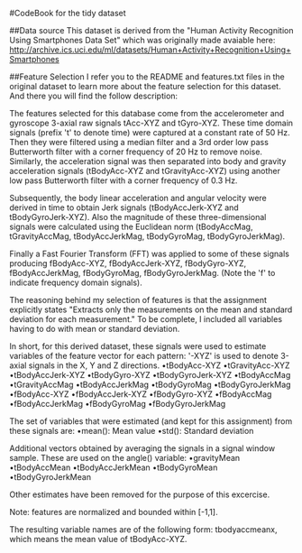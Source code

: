 

#CodeBook for the tidy dataset


##Data source
This dataset is derived from the "Human Activity Recognition Using Smartphones Data Set" which was originally made avaiable here: http://archive.ics.uci.edu/ml/datasets/Human+Activity+Recognition+Using+Smartphones



##Feature Selection 
I refer you to the README and features.txt files in the original dataset to learn more about the feature selection for this dataset. And there you will find the follow description:

The features selected for this database come from the accelerometer and gyroscope 3-axial raw signals tAcc-XYZ and tGyro-XYZ. These time domain signals (prefix 't' to denote time) were captured at a constant rate of 50 Hz. Then they were filtered using a median filter and a 3rd order low pass Butterworth filter with a corner frequency of 20 Hz to remove noise. Similarly, the acceleration signal was then separated into body and gravity acceleration signals (tBodyAcc-XYZ and tGravityAcc-XYZ) using another low pass Butterworth filter with a corner frequency of 0.3 Hz. 

Subsequently, the body linear acceleration and angular velocity were derived in time to obtain Jerk signals (tBodyAccJerk-XYZ and tBodyGyroJerk-XYZ). Also the magnitude of these three-dimensional signals were calculated using the Euclidean norm (tBodyAccMag, tGravityAccMag, tBodyAccJerkMag, tBodyGyroMag, tBodyGyroJerkMag). 

Finally a Fast Fourier Transform (FFT) was applied to some of these signals producing fBodyAcc-XYZ, fBodyAccJerk-XYZ, fBodyGyro-XYZ, fBodyAccJerkMag, fBodyGyroMag, fBodyGyroJerkMag. (Note the 'f' to indicate frequency domain signals). 

The reasoning behind my selection of features is that the assignment explicitly states "Extracts only the measurements on the mean and standard deviation for each measurement." To be complete, I included all variables having to do with mean or standard deviation.

In short, for this derived dataset, these signals were used to estimate variables of the feature vector for each pattern:
 '-XYZ' is used to denote 3-axial signals in the X, Y and Z directions.
•tBodyAcc-XYZ
•tGravityAcc-XYZ
•tBodyAccJerk-XYZ
•tBodyGyro-XYZ
•tBodyGyroJerk-XYZ
•tBodyAccMag
•tGravityAccMag
•tBodyAccJerkMag
•tBodyGyroMag
•tBodyGyroJerkMag
•fBodyAcc-XYZ
•fBodyAccJerk-XYZ
•fBodyGyro-XYZ
•fBodyAccMag
•fBodyAccJerkMag
•fBodyGyroMag
•fBodyGyroJerkMag

The set of variables that were estimated (and kept for this assignment) from these signals are: 
•mean(): Mean value
•std(): Standard deviation

Additional vectors obtained by averaging the signals in a signal window sample. These are used on the angle() variable:
•gravityMean
•tBodyAccMean
•tBodyAccJerkMean
•tBodyGyroMean
•tBodyGyroJerkMean

Other estimates have been removed for the purpose of this excercise.

Note: features are normalized and bounded within [-1,1].

The resulting variable names are of the following form: tbodyaccmeanx, which means the mean value of tBodyAcc-XYZ.
